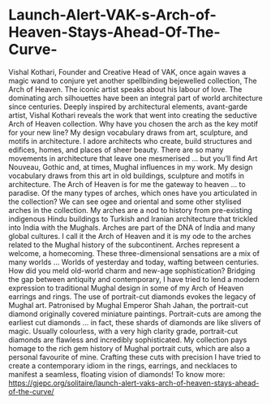 # Launch-Alert-VAK-s-Arch-of-Heaven-Stays-Ahead-Of-The-Curve-
Vishal Kothari, Founder and Creative Head of VAK, once again waves a magic wand to conjure yet another spellbinding bejewelled collection, The Arch of Heaven. The iconic artist speaks about his labour of love. The dominating arch silhouettes have been an integral part of world architecture since centuries. Deeply inspired by architectural elements, avant-garde artist, Vishal Kothari reveals the work that went into creating the seductive Arch of Heaven collection.  Why have you chosen the arch as the key motif for your new line?  My design vocabulary draws from art, sculpture, and motifs in architecture. I adore architects who create, build structures and edifices, homes, and places of sheer beauty. There are so many movements in architecture that leave one mesmerised … but you’ll find Art Nouveau, Gothic and, at times, Mughal influences in my work.  My design vocabulary draws from this art in old buildings, sculpture and motifs in architecture. The Arch of Heaven is for me the gateway to heaven … to paradise.  Of the many types of arches, which ones have you articulated in the collection? We can see ogee and oriental and some other stylised arches in the collection.   My arches are a nod to history from pre-existing indigenous Hindu buildings to Turkish and Iranian architecture that trickled into India with the Mughals. Arches are part of the DNA of India and many global cultures.  I call it the Arch of Heaven and it is my ode to the arches related to the Mughal history of the subcontinent. Arches represent a welcome, a homecoming. These three-dimensional sensations are a mix of many worlds … Worlds of yesterday and today, wafting between centuries. How did you meld old-world charm and new-age sophistication?  Bridging the gap between antiquity and contemporary, I have tried to lend a modern expression to traditional Mughal design in some of my Arch of Heaven earrings and rings. The use of portrait-cut diamonds evokes the legacy of Mughal art.  Patronised by Mughal Emperor Shah Jahan, the portrait-cut diamond originally covered miniature paintings. Portrait-cuts are among the earliest cut diamonds … in fact, these shards of diamonds are like slivers of magic. Usually colourless, with a very high clarity grade, portrait-cut diamonds are flawless and incredibly sophisticated.  My collection pays homage to the rich gem history of Mughal portrait cuts, which are also a personal favourite of mine. Crafting these cuts with precision I have tried to create a contemporary idiom in the rings, earrings, and necklaces to manifest a seamless, floating vision of diamonds! To know more: https://gjepc.org/solitaire/launch-alert-vaks-arch-of-heaven-stays-ahead-of-the-curve/

